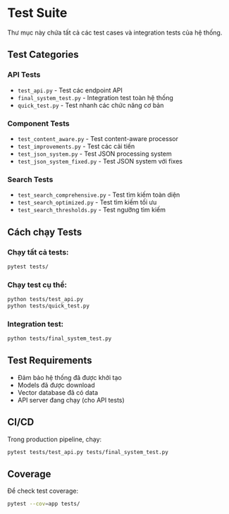 # Test Suite

Thư mục này chứa tất cả các test cases và integration tests của hệ thống.

## Test Categories

### API Tests

- `test_api.py` - Test các endpoint API
- `final_system_test.py` - Integration test toàn hệ thống
- `quick_test.py` - Test nhanh các chức năng cơ bản

### Component Tests

- `test_content_aware.py` - Test content-aware processor
- `test_improvements.py` - Test các cải tiến
- `test_json_system.py` - Test JSON processing system
- `test_json_system_fixed.py` - Test JSON system với fixes

### Search Tests

- `test_search_comprehensive.py` - Test tìm kiếm toàn diện
- `test_search_optimized.py` - Test tìm kiếm tối ưu
- `test_search_thresholds.py` - Test ngưỡng tìm kiếm

## Cách chạy Tests

### Chạy tất cả tests:

```bash
pytest tests/
```

### Chạy test cụ thể:

```bash
python tests/test_api.py
python tests/quick_test.py
```

### Integration test:

```bash
python tests/final_system_test.py
```

## Test Requirements

- Đảm bảo hệ thống đã được khởi tạo
- Models đã được download
- Vector database đã có data
- API server đang chạy (cho API tests)

## CI/CD

Trong production pipeline, chạy:

```bash
pytest tests/test_api.py tests/final_system_test.py
```

## Coverage

Để check test coverage:

```bash
pytest --cov=app tests/
```
